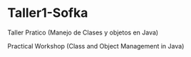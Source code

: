 # Taller1-Sofka

Taller Pratico (Manejo de Clases y objetos en Java)

Practical Workshop (Class and Object Management in Java)



